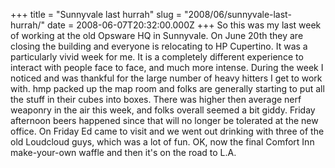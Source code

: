 +++
title = "Sunnyvale last hurrah"
slug = "2008/06/sunnyvale-last-hurrah/"
date = 2008-06-07T20:32:00.000Z
+++
So this was my last week of working at the old Opsware HQ in Sunnyvale. On June 20th they are closing the building and everyone is relocating to HP Cupertino. It was a particularly vivid week for me. It is a completely different experience to interact with people face to face, and much more intense. During the week I noticed and was thankful for the large number of heavy hitters I get to work with. hmp packed up the map room and folks are generally starting to put all the stuff in their cubes into boxes. There was higher then average nerf weaponry in the air this week, and folks overall seemed a bit giddy. Friday afternoon beers happened since that will no longer be tolerated at the new office. On Friday Ed came to visit and we went out drinking with three of the old Loudcloud guys, which was a lot of fun. OK, now the final Comfort Inn make-your-own waffle and then it's on the road to L.A.